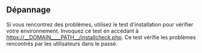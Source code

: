 ## Dépannage

Si vous rencontrez des problèmes, utilisez le test d'installation pour vérifier votre environnement.
Invoquez ce test en accédant à <https://__DOMAIN____PATH__/installcheck.php>. Ce test vérifie les problèmes rencontrés par les utilisateurs dans le passé.
